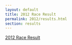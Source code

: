 ```yaml
---
layout: default
title: 2012 Race Result
permalink: 2012/results.html
section: results
---
```

[2012 Race Result](/media/results/2012-results.pdf)
